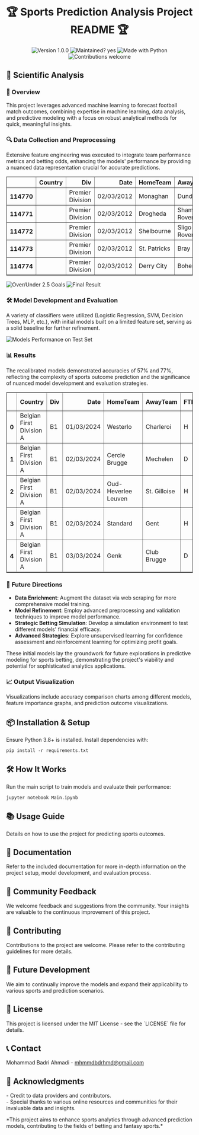 
<h1 align="center">🏆 Sports Prediction Analysis Project README 🏆</h1>

<p align="center">
  <img src="https://img.shields.io/badge/Version-1.0.0-blue.svg" alt="Version 1.0.0">
  <img src="https://img.shields.io/badge/Maintained%3F-yes-green.svg" alt="Maintained? yes">
  <img src="https://img.shields.io/badge/Made%20with-Python-1f425f.svg" alt="Made with Python">
  <img src="https://img.shields.io/badge/Contributions-welcome-orange.svg" alt="Contributions welcome">
</p>


<h2>🔬 Scientific Analysis</h2>

<h3>📜 Overview</h3>
<p>This project leverages advanced machine learning to forecast football match outcomes, combining expertise in machine learning, data analysis, and predictive modeling with a focus on robust analytical methods for quick, meaningful insights.</p>

<h3>🔍 Data Collection and Preprocessing</h3>
<p>Extensive feature engineering was executed to integrate team performance metrics and betting odds, enhancing the models' performance by providing a nuanced data representation crucial for accurate predictions.</p>
<table border="1" class="dataframe">
  <thead>
    <tr style="text-align: right;">
      <th></th>
      <th>Country</th>
      <th>Div</th>
      <th>Date</th>
      <th>HomeTeam</th>
      <th>AwayTeam</th>
      <th>FTHG</th>
      <th>FTAG</th>
      <th>FTR</th>
      <th>HTHG</th>
      <th>HTAG</th>
      <th>HTR</th>
      <th>HC</th>
      <th>AC</th>
      <th>B365H</th>
      <th>B365A</th>
      <th>B365D</th>
      <th>Season</th>
    </tr>
  </thead>
  <tbody>
    <tr>
      <th>114770</th>
      <td></td>
      <td>Premier Division</td>
      <td>02/03/2012</td>
      <td>Monaghan</td>
      <td>Dundalk</td>
      <td>0.0</td>
      <td>0.0</td>
      <td>D</td>
      <td>0.0</td>
      <td>0.0</td>
      <td>0</td>
      <td>0.0</td>
      <td>0.0</td>
      <td>2.78</td>
      <td>2.92</td>
      <td>3.10</td>
      <td>2012/2013</td>
    </tr>
    <tr>
      <th>114771</th>
      <td></td>
      <td>Premier Division</td>
      <td>02/03/2012</td>
      <td>Drogheda</td>
      <td>Shamrock Rovers</td>
      <td>1.0</td>
      <td>2.0</td>
      <td>A</td>
      <td>0.0</td>
      <td>0.0</td>
      <td>0</td>
      <td>0.0</td>
      <td>0.0</td>
      <td>11.63</td>
      <td>1.34</td>
      <td>5.16</td>
      <td>2012/2013</td>
    </tr>
    <tr>
      <th>114772</th>
      <td></td>
      <td>Premier Division</td>
      <td>02/03/2012</td>
      <td>Shelbourne</td>
      <td>Sligo Rovers</td>
      <td>1.0</td>
      <td>1.0</td>
      <td>D</td>
      <td>0.0</td>
      <td>0.0</td>
      <td>0</td>
      <td>0.0</td>
      <td>0.0</td>
      <td>4.01</td>
      <td>2.13</td>
      <td>3.26</td>
      <td>2012/2013</td>
    </tr>
    <tr>
      <th>114773</th>
      <td></td>
      <td>Premier Division</td>
      <td>02/03/2012</td>
      <td>St. Patricks</td>
      <td>Bray</td>
      <td>1.0</td>
      <td>0.0</td>
      <td>H</td>
      <td>0.0</td>
      <td>0.0</td>
      <td>0</td>
      <td>0.0</td>
      <td>0.0</td>
      <td>1.54</td>
      <td>7.34</td>
      <td>4.21</td>
      <td>2012/2013</td>
    </tr>
    <tr>
      <th>114774</th>
      <td></td>
      <td>Premier Division</td>
      <td>02/03/2012</td>
      <td>Derry City</td>
      <td>Bohemians</td>
      <td>1.0</td>
      <td>0.0</td>
      <td>H</td>
      <td>0.0</td>
      <td>0.0</td>
      <td>0</td>
      <td>0.0</td>
      <td>0.0</td>
      <td>1.86</td>
      <td>5.17</td>
      <td>3.39</td>
      <td>2012/2013</td>
    </tr>
  </tbody>
</table>

![Over/Under 2.5 Goals](https://github.com/mhmmdbdrhmd/Football-Match-Predictor/assets/29101930/bcfab8eb-7a5f-4202-b8f5-f03beffb6695) ![Final Result](https://github.com/mhmmdbdrhmd/Football-Match-Predictor/assets/29101930/cb52b022-1f25-4c5b-8dd7-ccb3387b9ca9)

<h3>🛠 Model Development and Evaluation</h3>
<p>A variety of classifiers were utilized (Logistic Regression, SVM, Decision Trees, MLP, etc.), with initial models built on a limited feature set, serving as a solid baseline for further refinement.</p>

![Models Performance on Test Set](https://github.com/mhmmdbdrhmd/Football-Match-Predictor/assets/29101930/81bbb753-7606-40bf-a27f-c172979bd656)

<h3>📊 Results</h3>
<p>The recalibrated models demonstrated accuracies of 57% and 77%, reflecting the complexity of sports outcome prediction and the significance of nuanced model development and evaluation strategies.</p>


<table border="1" class="dataframe">
  <thead>
    <tr style="text-align: right;">
      <th></th>
      <th>Country</th>
      <th>Div</th>
      <th>Date</th>
      <th>HomeTeam</th>
      <th>AwayTeam</th>
      <th>FTR</th>
      <th>FTR probability</th>
      <th>Over/Under</th>
      <th>Over/Under probability</th>
    </tr>
  </thead>
  <tbody>
    <tr>
      <th>0</th>
      <td>Belgian First Division A</td>
      <td>B1</td>
      <td>01/03/2024</td>
      <td>Westerlo</td>
      <td>Charleroi</td>
      <td>H</td>
      <td>0.947445</td>
      <td>No</td>
      <td>0.934011</td>
    </tr>
    <tr>
      <th>1</th>
      <td>Belgian First Division A</td>
      <td>B1</td>
      <td>02/03/2024</td>
      <td>Cercle Brugge</td>
      <td>Mechelen</td>
      <td>D</td>
      <td>0.736031</td>
      <td>Yes</td>
      <td>0.736883</td>
    </tr>
    <tr>
      <th>2</th>
      <td>Belgian First Division A</td>
      <td>B1</td>
      <td>02/03/2024</td>
      <td>Oud-Heverlee Leuven</td>
      <td>St. Gilloise</td>
      <td>H</td>
      <td>0.643921</td>
      <td>No</td>
      <td>0.657676</td>
    </tr>
    <tr>
      <th>3</th>
      <td>Belgian First Division A</td>
      <td>B1</td>
      <td>02/03/2024</td>
      <td>Standard</td>
      <td>Gent</td>
      <td>H</td>
      <td>0.993013</td>
      <td>No</td>
      <td>0.991115</td>
    </tr>
    <tr>
      <th>4</th>
      <td>Belgian First Division A</td>
      <td>B1</td>
      <td>03/03/2024</td>
      <td>Genk</td>
      <td>Club Brugge</td>
      <td>D</td>
      <td>0.989625</td>
      <td>Yes</td>
      <td>0.987376</td>
    </tr>
  </tbody>
</table>




<h3>🚀 Future Directions</h3>
<ul>
<li><strong>Data Enrichment</strong>: Augment the dataset via web scraping for more comprehensive model training.</li>
<li><strong>Model Refinement</strong>: Employ advanced preprocessing and validation techniques to improve model performance.</li>
<li><strong>Strategic Betting Simulation</strong>: Develop a simulation environment to test different models' financial efficacy.</li>
<li><strong>Advanced Strategies</strong>: Explore unsupervised learning for confidence assessment and reinforcement learning for optimizing profit goals.</li>
</ul>

<p>These initial models lay the groundwork for future explorations in predictive modeling for sports betting, demonstrating the project's viability and potential for sophisticated analytics applications.</p>


<h3>📈 Output Visualization</h3>
<p>Visualizations include accuracy comparison charts among different models, feature importance graphs, and prediction outcome visualizations.</p>

<h2>📦 Installation & Setup</h2>
<p>Ensure Python 3.8+ is installed. Install dependencies with:
<pre><code>pip install -r requirements.txt</code></pre></p>

<h2>🛠 How It Works</h2>
<p>Run the main script to train models and evaluate their performance:
<pre><code>jupyter notebook Main.ipynb</code></pre></p>

<h2>📚 Usage Guide</h2>
<p>Details on how to use the project for predicting sports outcomes.</p>

<h2>📖 Documentation</h2>
<p>Refer to the included documentation for more in-depth information on the project setup, model development, and evaluation process.</p>

<h2>💬 Community Feedback</h2>
<p>We welcome feedback and suggestions from the community. Your insights are valuable to the continuous improvement of this project.</p>

<h2>🤝 Contributing</h2>
<p>Contributions to the project are welcome. Please refer to the contributing guidelines for more details.</p>

<h2>🔮 Future Development</h2>
<p>We aim to continually improve the models and expand their applicability to various sports and prediction scenarios.</p>

<h2>📄 License</h2>
<p>This project is licensed under the MIT License - see the `LICENSE` file for details.</p>

<h2>📞 Contact</h2>
<p>Mohammad Badri Ahmadi - <a href="mailto:mhmmdbdrhmd@gmail.com">mhmmdbdrhmd@gmail.com</a></p>

<h2>💖 Acknowledgments</h2>
<p>- Credit to data providers and contributors.<br>
- Special thanks to various online resources and communities for their invaluable data and insights.</p>

<p>*This project aims to enhance sports analytics through advanced prediction models, contributing to the fields of betting and fantasy sports.*</p>
